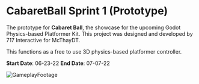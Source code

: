 # CabaretBall Sprint 1 (Prototype)

The prototype for **Cabaret Ball**, the showcase for the upcoming Godot Physics-based Platformer Kit. 
This project was designed and developed by 717 Interactive for McThayDT.

This functions as a free to use 3D physics-based platformer controller.

**Start Date**: 06-23-22
**End Date**: 07-07-22

![GameplayFootage](https://user-images.githubusercontent.com/107786093/178137514-ac57850b-3306-45ca-ad08-a4827fe15f57.gif)
